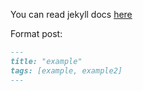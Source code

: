 You can read jekyll docs [here](https://jekyllrb.com)

Format post:
```markdown
---
title: "example"
tags: [example, example2]
---
```